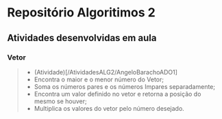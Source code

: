# Repositório Algoritimos 2

## Atividades desenvolvidas em aula
### Vetor
> - (Atividade)[/AtividadesALG2/AngeloBarachoADO1]
> - Encontra o maior e o menor número do Vetor;
> - Soma os números pares e os  números Impares separadamente;
> - Encontra um valor definido no vetor e retorna a posição do mesmo se houver;
> - Multiplica os valores do vetor pelo número desejado.
